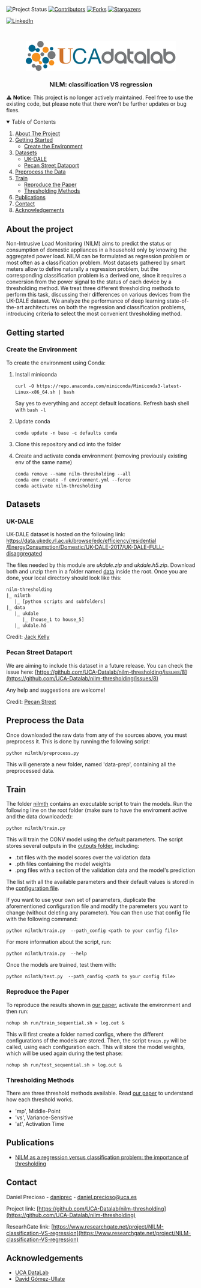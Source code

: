 <!-- README template: https://github.com/othneildrew/Best-README-Template -->

<!-- PROJECT SHIELDS -->
<!--
*** I'm using markdown "reference style" links for readability.
*** Reference links are enclosed in brackets [ ] instead of parentheses ( ).
*** See the bottom of this document for the declaration of the reference variables
*** for contributors-url, forks-url, etc. This is an optional, concise syntax you may use.
*** https://www.markdownguide.org/basic-syntax/#reference-style-links
-->
![Project Status](https://img.shields.io/badge/Status-Not%20Maintained-red.svg)
[![Contributors][contributors-shield]][contributors-url]
[![Forks][forks-shield]][forks-url]
[![Stargazers][stars-shield]][stars-url]
<!-- [![Issues][issues-shield]][issues-url] -->
[![LinkedIn][linkedin-shield]][linkedin-url]

<!-- PROJECT LOGO -->
<br />
<p align="center">
  <a href="https://github.com/UCA-Datalab">
    <img src="images/logo.png" alt="Logo" width="400" height="80">
  </a>

  <h3 align="center">NILM: classification VS regression</h3>
</p>

:warning: **Notice:** This project is no longer actively maintained. Feel free to use the existing code, but please note that there won't be further updates or bug fixes.

<!-- TABLE OF CONTENTS -->
<details open="open">
  <summary>Table of Contents</summary>
  <ol>
    <li>
      <a href="#about-the-project">About The Project</a>
    </li>
    <li>
      <a href="#getting-started">Getting Started</a>
      <ul>
        <li><a href="#create-the-environment">Create the Environment</a></li>
      </ul>
    </li>
    <li>
      <a href="#datasets">Datasets</a>
      <ul>
        <li><a href="#uk-dale">UK-DALE</a></li>
      </ul>
      <ul>
        <li><a href="#pecan-street-dataport">Pecan Street Dataport</a></li>
      </ul>
   <li><a href="#preprocess-the-data">Preprocess the Data</a></li>
    </li>
    <li>
      <a href="#train">Train</a>
      <ul>
         <li><a href="#reproduce-the-paper">Reproduce the Paper</a></li>
         <li><a href="#thresholding-methods">Thresholding Methods</a></li>
      </ul>
    </li>
    <li><a href="#publications">Publications</a></li>
    <li><a href="#contact">Contact</a></li>
    <li><a href="#acknowledgements">Acknowledgements</a></li>
  </ol>
</details>

## About the project

Non-Intrusive Load Monitoring (NILM)  aims to predict the status
or consumption of  domestic appliances in a household only by knowing
the aggregated power load. NILM can be formulated as regression problem
or most often as a classification problem. Most datasets gathered
by smart meters allow to  define naturally a regression problem,
but the corresponding classification problem  is a derived one,
since it requires a conversion from the power signal to the status of each
device by a thresholding method. We treat three different thresholding
methods to perform this task, discussing their differences on various
devices from the UK-DALE dataset. We analyze the performance of
deep learning state-of-the-art architectures on both the regression and
classification problems, introducing criteria to select the most convenient
thresholding method.

## Getting started
### Create the Environment

To create the environment using Conda:

  1. Install miniconda
     
     ```
     curl -O https://repo.anaconda.com/miniconda/Miniconda3-latest-Linux-x86_64.sh | bash
     ```

     Say yes to everything and accept default locations. Refresh bash shell with `bash -l`

  2. Update conda
     
      ```
      conda update -n base -c defaults conda
      ```

  3. Clone this repository and cd into the folder

  4. Create and activate conda environment (removing previously existing env of the same name)
     
       ```
       conda remove --name nilm-thresholding --all
       conda env create -f environment.yml --force
       conda activate nilm-thresholding
       ```
 
## Datasets

### UK-DALE

UK-DALE dataset is hosted on the following link:
[https://data.ukedc.rl.ac.uk/browse/edc/efficiency/residential
/EnergyConsumption/Domestic/UK-DALE-2017/UK-DALE-FULL-disaggregated](https://data.ukedc.rl.ac.uk/browse/edc/efficiency/residential/EnergyConsumption/Domestic/UK-DALE-2017/UK-DALE-FULL-disaggregated)

The files needed by this module are *ukdale.zip* and *ukdale.h5.zip*.
Download both and unzip them in a folder named [data](/data) inside the root.
Once you are done, your local directory should look like this:

```
nilm-thresholding
|_ nilmth
   |_ [python scripts and subfolders]
|_ data
   |_ ukdale
      |_ [house_1 to house_5]
   |_ ukdale.h5
```

Credit: [Jack Kelly](https://jack-kelly.com/data/)

### Pecan Street Dataport

We are aiming to include this dataset in a future release. You can check the issue here: [https://github.com/UCA-Datalab/nilm-thresholding/issues/8](https://github.com/UCA-Datalab/nilm-thresholding/issues/8)

Any help and suggestions are welcome!

Credit: [Pecan Street](https://dataport.pecanstreet.org/)

## Preprocess the Data

Once downloaded the raw data from any of the sources above,
you must preprocess it.
This is done by running the following script:

```
python nilmth/preprocess.py
```

This will generate a new folder, named 'data-prep',
containing all the preprocessed data.

## Train

The folder [nilmth](/nilmth) contains an executable script to train the
 models. Run the following line on the root folder
(make sure to have the enviroment active and the data downloaded):

```
python nilmth/train.py
```

This will train the CONV model using the default parameters.
The script stores several outputs in the [outputs folder](/outputs),
including:
- .txt files with the model scores over the validation data
- .pth files containing the model weights
- .png files with a section of the validation data and the model's prediction

The list with all the available parameters and their default values is stored in the
 [configuration file](nilmth/config.toml).

If you want to use your own set of parameters, duplicate the aforementioned
 configuration file and modify the paremeters you want to change (without deleting any
  parameter). You can then use that config file with the following command:
 
```
python nilmth/train.py  --path_config <path to your config file>
```

For more information about the script, run:

```
python nilmth/train.py  --help
```

Once the models are trained, test them with:

```
python nilmth/test.py  --path_config <path to your config file>
```

### Reproduce the Paper

To reproduce the results shown in [our paper](#publications), activate the
 environment and then run:

```
nohup sh run/train_sequential.sh > log.out & 
```

This will first create a folder named configs, where the different configurations of the
models are stored. Then, the script `train.py` will be called, using each
 configuration each. This will store the model weights, which will be used
 again during the test phase:
 
```
nohup sh run/test_sequential.sh > log.out & 
```

### Thresholding Methods

There are three threshold methods available. Read [our paper](#publications)
to understand how each threshold works.

- 'mp', Middle-Point
- 'vs', Variance-Sensitive
- 'at', Activation Time

## Publications

* [NILM as a regression versus classification problem:
the importance of thresholding](https://www.researchgate.net/project/Non-Intrusive-Load-Monitoring-6)

## Contact

Daniel Precioso - [daniprec](https://github.com/daniprec) -  daniel.precioso@uca.es

Project link: [https://github.com/UCA-Datalab/nilm-thresholding](https://github.com/UCA-Datalab/nilm-thresholding)

ResearhGate link: [https://www.researchgate.net/project/NILM-classification-VS-regression](https://www.researchgate.net/project/NILM-classification-VS-regression)

## Acknowledgements

* [UCA DataLab](http://datalab.uca.es/)
* [David Gómez-Ullate](https://www.linkedin.com/in/david-g%C3%B3mez-ullate-oteiza-87a820b/?originalSubdomain=en)


<!-- MARKDOWN LINKS & IMAGES -->
<!-- https://www.markdownguide.org/basic-syntax/#reference-style-links -->
[contributors-shield]: https://img.shields.io/github/contributors/UCA-Datalab/nilm-thresholding.svg?style=for-the-badge
[contributors-url]: https://github.com/UCA-Datalab/nilm-thresholding/graphs/contributors
[forks-shield]: https://img.shields.io/github/forks/UCA-Datalab/nilm-thresholding.svg?style=for-the-badge
[forks-url]: https://github.com/UCA-Datalab/nilm-thresholding/network/members
[stars-shield]: https://img.shields.io/github/stars/UCA-Datalab/nilm-thresholding.svg?style=for-the-badge
[stars-url]: https://github.com/UCA-Datalab/nilm-thresholding/stargazers
[issues-shield]: https://img.shields.io/github/issues/UCA-Datalab/nilm-thresholding.svg?style=for-the-badge
[issues-url]: https://github.com/UCA-Datalab/nilm-thresholding/issues
[linkedin-shield]: https://img.shields.io/badge/-LinkedIn-black.svg?style=for-the-badge&logo=linkedin&colorB=555
[linkedin-url]: https://www.linkedin.com/in/daniel-precioso-garcelan/
